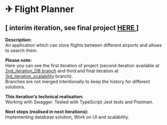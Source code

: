 # ✈ Flight Planner
## [ interim iteration, see final project [HERE ](https://github.com/girtsva/flight-planner/tree/3rd_iteration_scalability)]

**Description:**  
An application which can store flights between different airports and allows to search them.

**Please note:**  
Here you can see the first iteration of project (second iteration available at [2nd_iteration_DB branch]() and third and final iteration at [3rd_iteration_scalability](https://github.com/girtsva/flight-planner/tree/3rd_iteration_scalability) branch).  
Branches are not merged intentionally to keep the history for different solutions.

**This iteration's technical realisation:**  
Working with Swagger. Tested with TypeScript Jest tests and Postman.

**Next steps (realised in next iterations):**  
Implementing database solution, Work on UI and scalability.
